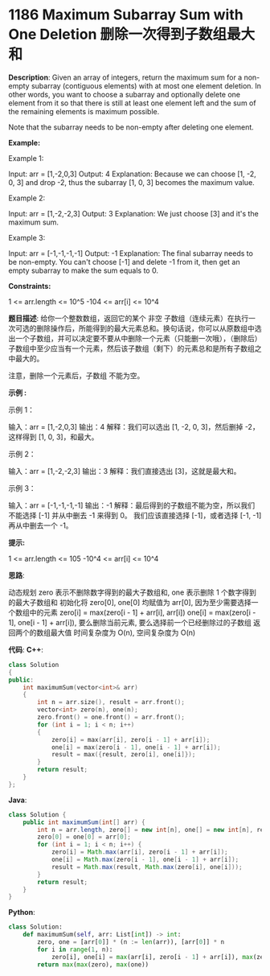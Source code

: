 # 1186 Maximum Subarray Sum with One Deletion 删除一次得到子数组最大和

__Description__:
Given an array of integers, return the maximum sum for a non-empty subarray (contiguous elements) with at most one element deletion. In other words, you want to choose a subarray and optionally delete one element from it so that there is still at least one element left and the sum of the remaining elements is maximum possible.

Note that the subarray needs to be non-empty after deleting one element.

__Example:__

Example 1:

Input: arr = [1,-2,0,3]
Output: 4
Explanation: Because we can choose [1, -2, 0, 3] and drop -2, thus the subarray [1, 0, 3] becomes the maximum value.

Example 2:

Input: arr = [1,-2,-2,3]
Output: 3
Explanation: We just choose [3] and it's the maximum sum.

Example 3:

Input: arr = [-1,-1,-1,-1]
Output: -1
Explanation: The final subarray needs to be non-empty. You can't choose [-1] and delete -1 from it, then get an empty subarray to make the sum equals to 0.

__Constraints:__

1 <= arr.length <= 10^5
-104 <= arr[i] <= 10^4

__题目描述__:
给你一个整数数组，返回它的某个 非空 子数组（连续元素）在执行一次可选的删除操作后，所能得到的最大元素总和。换句话说，你可以从原数组中选出一个子数组，并可以决定要不要从中删除一个元素（只能删一次哦），（删除后）子数组中至少应当有一个元素，然后该子数组（剩下）的元素总和是所有子数组之中最大的。

注意，删除一个元素后，子数组 不能为空。

__示例 :__

示例 1：

输入：arr = [1,-2,0,3]
输出：4
解释：我们可以选出 [1, -2, 0, 3]，然后删掉 -2，这样得到 [1, 0, 3]，和最大。

示例 2：

输入：arr = [1,-2,-2,3]
输出：3
解释：我们直接选出 [3]，这就是最大和。

示例 3：

输入：arr = [-1,-1,-1,-1]
输出：-1
解释：最后得到的子数组不能为空，所以我们不能选择 [-1] 并从中删去 -1 来得到 0。
     我们应该直接选择 [-1]，或者选择 [-1, -1] 再从中删去一个 -1。

__提示:__

1 <= arr.length <= 105
-10^4 <= arr[i] <= 10^4

__思路__:

动态规划
zero 表示不删除数字得到的最大子数组和, one 表示删除 1 个数字得到的最大子数组和
初始化将 zero[0], one[0] 均赋值为 arr[0], 因为至少需要选择一个数组中的元素
zero[i] = max(zero[i - 1] + arr[i], arr[i])
one[i] = max(zero[i - 1], one[i - 1] + arr[i]), 要么删除当前元素, 要么选择前一个已经删除过的子数组
返回两个的数组最大值
时间复杂度为 O(n), 空间复杂度为 O(n)

__代码__:
__C++__:

```C++
class Solution 
{
public:
    int maximumSum(vector<int>& arr) 
    {
        int n = arr.size(), result = arr.front();
        vector<int> zero(n), one(n);
        zero.front() = one.front() = arr.front();
        for (int i = 1; i < n; i++) 
        {
            zero[i] = max(arr[i], zero[i - 1] + arr[i]);
            one[i] = max(zero[i - 1], one[i - 1] + arr[i]);
            result = max({result, zero[i], one[i]});
        }
        return result;
    }
};
```

__Java__:

```Java
class Solution {
    public int maximumSum(int[] arr) {
        int n = arr.length, zero[] = new int[n], one[] = new int[n], result = arr[0];
        zero[0] = one[0] = arr[0];
        for (int i = 1; i < n; i++) {
            zero[i] = Math.max(arr[i], zero[i - 1] + arr[i]);
            one[i] = Math.max(zero[i - 1], one[i - 1] + arr[i]);
            result = Math.max(result, Math.max(zero[i], one[i]));
        }
        return result;
    }
}
```

__Python__:

```Python
class Solution:
    def maximumSum(self, arr: List[int]) -> int:
        zero, one = [arr[0]] * (n := len(arr)), [arr[0]] * n
        for i in range(1, n):
            zero[i], one[i] = max(arr[i], zero[i - 1] + arr[i]), max(zero[i - 1], one[i - 1] + arr[i])
        return max(max(zero), max(one))
```
